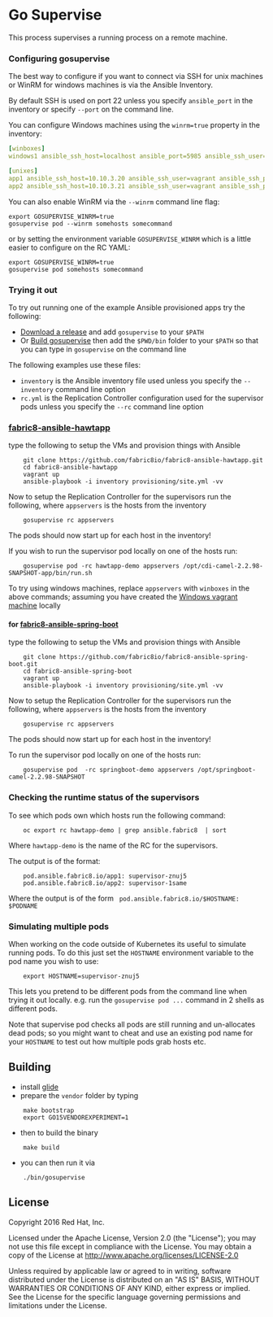 # Go Supervise

This process supervises a running process on a remote machine.

### Configuring gosupervise

The best way to configure if you want to connect via SSH for unix machines or WinRM for windows machines is via the Ansible Inventory.

By default SSH is used on port 22 unless you specify `ansible_port` in the inventory or specify `--port` on the command line.

You can configure Windows machines using the `winrm=true` property in the inventory:


```yaml
[winboxes]
windows1 ansible_ssh_host=localhost ansible_port=5985 ansible_ssh_user=foo ansible_ssh_pass=somepasswd! winrm=true

[unixes]
app1 ansible_ssh_host=10.10.3.20 ansible_ssh_user=vagrant ansible_ssh_private_key_file=.vagrant/machines/app1/virtualbox/private_key
app2 ansible_ssh_host=10.10.3.21 ansible_ssh_user=vagrant ansible_ssh_private_key_file=.vagrant/machines/app2/virtualbox/private_key
```

You can also enable WinRM via the `--winrm` command line flag: 

```
export GOSUPERVISE_WINRM=true
gosupervise pod --winrm somehosts somecommand

```

or by setting the environment variable `GOSUPERVISE_WINRM` which is a little easier to configure on the RC YAML:

```
export GOSUPERVISE_WINRM=true
gosupervise pod somehosts somecommand

```


### Trying it out
  
To try out running one of the example Ansible provisioned apps try the following:

* [Download a release](https://github.com/fabric8io/gosupervise/releases) and add `gosupervise` to your `$PATH` 
* Or [Build gosupervise](https://github.com/fabric8io/gosupervise#building) then add the `$PWD/bin` folder to your `$PATH` so that you can type in `gosupervise` on the command line

The following examples use these files:

* `inventory` is the Ansible inventory file used unless you specify the `--inventory` command line option
* `rc.yml` is the Replication Controller configuration used for the supervisor pods unless you specify the `--rc` command line option

### [fabric8-ansible-hawtapp](https://github.com/fabric8io/fabric8-ansible-hawtapp)

type the following to setup the VMs and provision things with Ansible

```
    git clone https://github.com/fabric8io/fabric8-ansible-hawtapp.git
    cd fabric8-ansible-hawtapp
    vagrant up
    ansible-playbook -i inventory provisioning/site.yml -vv
```
    
Now to setup the Replication Controller for the supervisors run the following, where `appservers` is the hosts from the inventory

```    
    gosupervise rc appservers
```      

The pods should now start up for each host in the inventory!

If you wish to run the supervisor pod locally on one of the hosts run:
    
```    
    gosupervise pod -rc hawtapp-demo appservers /opt/cdi-camel-2.2.98-SNAPSHOT-app/bin/run.sh
```      

To try using windows machines, replace `appservers` with `winboxes` in the above commands; assuming you have created the [Windows vagrant machine](https://github.com/fabric8io/fabric8-ansible-hawtapp/tree/master/windows) locally
 
#### for [fabric8-ansible-spring-boot](https://github.com/fabric8io/fabric8-ansible-spring-boot)

type the following to setup the VMs and provision things with Ansible

```
    git clone https://github.com/fabric8io/fabric8-ansible-spring-boot.git
    cd fabric8-ansible-spring-boot
    vagrant up
    ansible-playbook -i inventory provisioning/site.yml -vv
```
    
Now to setup the Replication Controller for the supervisors run the following, where `appservers` is the hosts from the inventory
    
```    
    gosupervise rc appservers
```      

The pods should now start up for each host in the inventory!

To run the supervisor pod locally on one of the hosts run:
    
```    
    gosupervise pod  -rc springboot-demo appservers /opt/springboot-camel-2.2.98-SNAPSHOT
```      

### Checking the runtime status of the supervisors
 
To see which pods own which hosts run the following command:
 
```
    oc export rc hawtapp-demo | grep ansible.fabric8  | sort
```

Where `hawtapp-demo` is the name of the RC for the supervisors.

The output is of the format:

```
    pod.ansible.fabric8.io/app1: supervisor-znuj5
    pod.ansible.fabric8.io/app2: supervisor-1same
```

Where the output is of the form ` pod.ansible.fabric8.io/$HOSTNAME: $PODNAME`


### Simulating multiple pods

When working on the code outside of Kubernetes its useful to simulate running pods. To do this just set the `HOSTNAME` environment variable to the pod name you wish to use:

```
    export HOSTNAME=supervisor-znuj5
```

This lets you pretend to be different pods from the command line when trying it out locally. e.g. run the `gosupervise pod ...` command in 2 shells as different pods.

Note that supervise pod checks all pods are still running and un-allocates dead pods; so you might want to cheat and use an existing pod name for your `HOSTNAME` to test out how multiple pods grab hosts etc.


 
## Building
 
 * install [glide](https://github.com/Masterminds/glide#install)
 * prepare the `vendor` folder by typing
 
 ```
     make bootstrap
     export GO15VENDOREXPERIMENT=1
 ```
     
 * then to build the binary
     
 ```
     make build
 ```
     
 * you can then run it via
 
 ```    
     ./bin/gosupervise
 ```

## License

Copyright 2016 Red Hat, Inc.

Licensed under the Apache License, Version 2.0 (the "License"); you may not use this file except in compliance with the License. You may obtain a copy of the License at <http://www.apache.org/licenses/LICENSE-2.0>

Unless required by applicable law or agreed to in writing, software distributed under the License is distributed on an "AS IS" BASIS, WITHOUT WARRANTIES OR CONDITIONS OF ANY KIND, either express or implied. See the License for the specific language governing permissions and limitations under the License.
